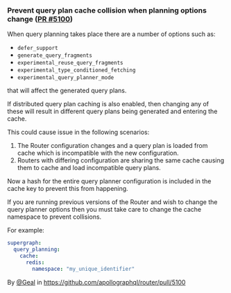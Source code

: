 ### Prevent query plan cache collision when planning options change ([PR #5100](https://github.com/apollographql/router/pull/5100))

When query planning takes place there are a number of options such as:
* `defer_support`
* `generate_query_fragments`
* `experimental_reuse_query_fragments`
* `experimental_type_conditioned_fetching`
* `experimental_query_planner_mode`

that will affect the generated query plans.

If distributed query plan caching is also enabled, then changing any of these will result in different query plans being generated and entering the cache.

This could cause issue in the following scenarios:
1. The Router configuration changes and a query plan is loaded from cache which is incompatible with the new configuration.
2. Routers with differing configuration are sharing the same cache causing them to cache and load incompatible query plans. 

Now a hash for the entire query planner configuration is included in the cache key to prevent this from happening.

If you are running previous versions of the Router and wish to change the query planner options then you must take care to
change the cache namespace to prevent collisions.

For example:
```yaml
supergraph:
  query_planning:
    cache:
      redis:
        namespace: "my_unique_identifier"
```

By [@Geal](https://github.com/Geal) in https://github.com/apollographql/router/pull/5100

